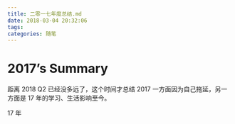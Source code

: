 ```yaml
---
title: 二零一七年度总结.md
date: 2018-03-04 20:32:06
tags:
categories: 随笔
---
```


# 2017’s Summary

距离 2018 Q2 已经没多远了，这个时间才总结 2017 一方面因为自己拖延，另一方面是 17 年的学习、生活影响至今。

17 年